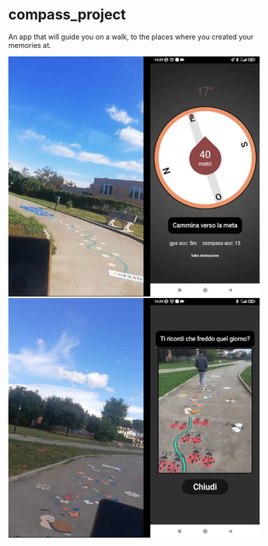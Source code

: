 # compass_project

An app that will guide you on a walk, to the places where you created your memories at.

![demo picture 1](./demo1.png) ![demo picture 2](./demo2.png)
